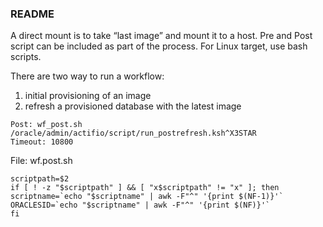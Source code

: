 ### README

A direct mount is to take “last image” and mount it to a host. Pre and Post script can be included as part of the process. For Linux target, use bash scripts.

There are two way to run a workflow:
1) initial provisioning of an image
2) refresh a provisioned database with the latest image


```
Post: wf_post.sh /oracle/admin/actifio/script/run_postrefresh.ksh^X3STAR
Timeout: 10800
```

File: wf.post.sh
```
scriptpath=$2
if [ ! -z "$scriptpath" ] && [ "x$scriptpath" != "x" ]; then
scriptname=`echo "$scriptname" | awk -F"^" '{print $(NF-1)}'`
ORACLESID=`echo "$scriptname" | awk -F"^" '{print $(NF)}'`
fi
```
